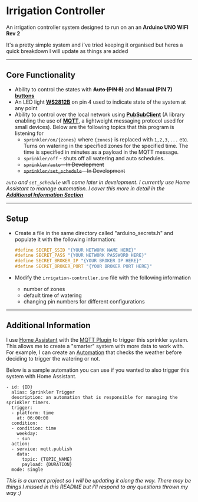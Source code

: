 # Irrigation Controller
An irrigation controller system designed to run on an an **Arduino UNO WIFI Rev 2**

It's a pretty simple system and i've tried keeping it organised but heres a quick breakdown I will update as things are added

---

## Core Functionality
- Ability to control the states with ~~**Auto (PIN 8)**~~ and **Manual (PIN 7)** [**buttons**](https://www.sparkfun.com/products/9190)
- An LED light [**WS2812B**](https://www.sparkfun.com/products/13282) on pin 4 used to indicate state of the system at any point
- Ability to control over the local network using [**PubSubClient**](https://www.arduino.cc/reference/en/libraries/pubsubclient/) (A library enabling the use of [**MQTT**](https://mqtt.org/), a lightweight messaging protocol used for small devices). Below are the following topics that this program is listening for
  - `sprinkler/on/{zones}` where `{zones}` is replaced with `1,2,3,...` etc. Turns on watering in the specified zones for the specified time. The time is specified in minutes as a payload in the MQTT message.
  - `sprinkler/off` - shuts off all watering and auto schedules.
  - ~~`sprinkler/auto` - In Development~~
  - ~~`sprinkler/set_schedule` - In Development~~

*`auto` and `set_schedule` will come later in development. I currently use Home Assistant to manage automation. I cover this more in detail in the [**Additional Information Section**](#additional-information)*

---

## Setup
- Create a file in the same directory called "arduino_secrets.h" and populate it with the following information:

    ```c
    #define SECRET_SSID "{YOUR NETWORK NAME HERE}"
    #define SECRET_PASS "{YOUR NETWORK PASSWORD HERE}"
    #define SECRET_BROKER_IP "{YOUR BROKER IP HERE}"
    #define SECRET_BROKER_PORT "{YOUR BROKER PORT HERE}"
    ```
- Modify the `irrigation-controller.ino` file with the following information
  - number of zones 
  - default time of watering
  - changing pin numbers for different configurations

-----

## Additional Information
I use [Home Assistant](https://www.home-assistant.io/) with the [MQTT Plugin](https://www.home-assistant.io/integrations/mqtt/) to trigger this sprinkler system. This allows me to create a "smarter" system with more data to work with. For example, I can create an [Automation](https://www.home-assistant.io/docs/automation/) that checks the weather before deciding to trigger the watering or not.

Below is a sample automation you can use if you wanted to also trigger this system with Home Assistant.

```
- id: {ID}
  alias: Sprinkler Trigger
  description: an automation that is responsible for managing the sprinkler timers.
  trigger:
  - platform: time
    at: 06:00:00
  condition:
  - condition: time
    weekday:
    - sun
  action:
  - service: mqtt.publish
    data:
      topic: {TOPIC_NAME}
      payload: {DURATION}
  mode: single
```

*This is a current project so I will be updating it along the way. There may be things I missed in this README but i'll respond to any questions thrown my way :)*
